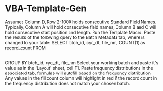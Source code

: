 # VBA-Template-Gen
Assumes Column D, Row 2-1000 holds consecutive Standard Field Names.
Typically, Column A will hold consecutive field names, Column B and C will hold consecutive start position and length. 
Run the Template Macro.
Paste the results of the following query to the Batch Metadata tab, where <table> is changed to your table:
  SELECT btch_id, cyc_dt, file_nm, COUNT(1) as record_count
  FROM <table>
  GROUP BY btch_id, cyc_dt, file_nm
Select your working batch and paste it's value as in the 'Layout' sheet, cell F1.
Paste frequency distributions in the associated tab, formulas will autofill based on the frequency distribution
Any values in the fill count column will highlight in red if the record count in the frequency distribution does not match your chosen batch.
